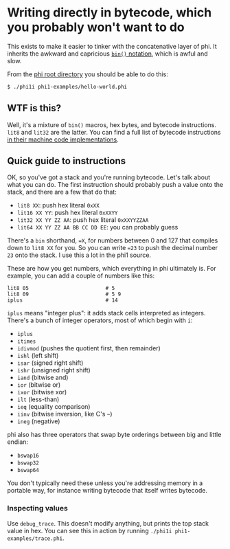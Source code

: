 # Writing directly in bytecode, which you probably won't want to do
This exists to make it easier to tinker with the concatenative layer of phi.
It inherits the awkward and capricious [`bin()`
notation](../phi0/image.pm#L267), which is awful and slow.

From the [phi root directory](..) you should be able to do this:

```sh
$ ./phi1i phi1-examples/hello-world.phi
```

## WTF is this?
Well, it's a mixture of `bin()` macros, hex bytes, and bytecode instructions.
`lit8` and `lit32` are the latter. You can find a full list of bytecode
instructions [in their machine code
implementations](../phi0/interpreter.pm#L63).

## Quick guide to instructions
OK, so you've got a stack and you're running bytecode. Let's talk about what you
can do. The first instruction should probably push a value onto the stack, and
there are a few that do that:

- `lit8 XX`: push hex literal `0xXX`
- `lit16 XX YY`: push hex literal `0xXXYY`
- `lit32 XX YY ZZ AA`: push hex literal `0xXXYYZZAA`
- `lit64 XX YY ZZ AA BB CC DD EE`: you can probably guess

There's a `bin` shorthand, `=X`, for numbers between 0 and 127 that compiles
down to `lit8 XX` for you. So you can write `=23` to push the decimal number
`23` onto the stack. I use this a lot in the phi1 source.

These are how you get numbers, which everything in phi ultimately is. For
example, you can add a couple of numbers like this:

```
lit8 05                         # 5
lit8 09                         # 5 9
iplus                           # 14
```

`iplus` means "integer plus": it adds stack cells interpreted as integers.
There's a bunch of integer operators, most of which begin with `i`:

- `iplus`
- `itimes`
- `idivmod` (pushes the quotient first, then remainder)
- `ishl` (left shift)
- `isar` (signed right shift)
- `ishr` (unsigned right shift)
- `iand` (bitwise and)
- `ior` (bitwise or)
- `ixor` (bitwise xor)
- `ilt` (less-than)
- `ieq` (equality comparison)
- `iinv` (bitwise inversion, like C's `~`)
- `ineg` (negative)

phi also has three operators that swap byte orderings between big and little
endian:

- `bswap16`
- `bswap32`
- `bswap64`

You don't typically need these unless you're addressing memory in a portable
way, for instance writing bytecode that itself writes bytecode.

### Inspecting values
Use `debug_trace`. This doesn't modify anything, but prints the top stack value
in hex. You can see this in action by running `./phi1i phi1-examples/trace.phi`.
